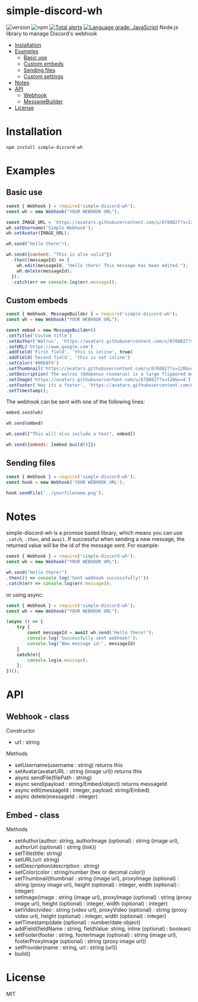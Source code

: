 # simple-discord-wh
![version](https://img.shields.io/npm/v/simple-discord-wh "Version")
![npm](https://img.shields.io/npm/dt/simple-discord-wh.svg "Total Downloads")
[![Total alerts](https://img.shields.io/lgtm/alerts/g/wrong7/simple-discord-wh.svg?logo=lgtm&logoWidth=18)](https://lgtm.com/projects/g/wrong7/simple-discord-wh/alerts/)
[![Language grade: JavaScript](https://img.shields.io/lgtm/grade/javascript/g/wrong7/simple-discord-wh.svg?logo=lgtm&logoWidth=18)](https://lgtm.com/projects/g/wrong7/simple-discord-wh/context:javascript)
Node.js library to manage Discord's webhook

- [Installation](#installation)
- [Examples](#examples)
    - [Basic use](#basic-use)
    - [Custom embeds](#custom-embeds)
    - [Sending files](#sending-files)
    - [Custom settings](#custom-settings)
- [Notes](#notes)
- [API](#api)
    - [Webhook](#webhook---class)
    - [MessageBuilder](#messagebuilder---class)
- [License](#license)

# Installation
```npm install simple-discord-wh```

# Examples

## Basic use
```js
const { Webhook } = require('simple-discord-wh');
const wh = new Webhook("YOUR WEBHOOK URL");

const IMAGE_URL = 'https://avatars.githubusercontent.com/u/6708827?s=120&v=4'
wh.setUsername('Simple Webhook');
wh.setAvatar(IMAGE_URL);

wh.send("Hello there"!);

wh.send({content: "This is also valid"})
  .then((messageId) => {
    wh.edit(messageId, "Hello there! This message has been edited.");
    wh.delete(messageId);
  });
  .catch(err => console.log(err.message));
```

## Custom embeds

```js
const { Webhook, MessageBuilder } = require('simple-discord-wh');
const wh = new Webhook("YOUR WEBHOOK URL");

const embed = new MessageBuilder()
.setTitle('Custom title')
.setAuthor('Walrus', 'https://avatars.githubusercontent.com/u/6708827?s=120&v=4', 'https://www.google.com')
.setURL('https://www.google.com')
.addField('First field', 'this is inline', true)
.addField('Second field', 'this is not inline')
.setColor('#00b0f4')
.setThumbnail('https://avatars.githubusercontent.com/u/6708827?s=120&v=4')
.setDescription('The walrus (Odobenus rosmarus) is a large flippered marine mammal')
.setImage('https://avatars.githubusercontent.com/u/6708827?s=120&v=4')
.setFooter('Hey its a footer', 'https://avatars.githubusercontent.com/u/6708827?s=120&v=4')
.setTimestamp();
```

The webhook can be sent with one of the following lines:

```js
embed.send(wh)
```

```js
wh.send(embed)
```

```js
wh.send(["This will also include a text", embed])
```

```js
wh.send({embeds: [embed.build()]})
```

## Sending files
```js
const { Webhook } = require('simple-discord-wh');
const hook = new Webhook('YOUR WEBHOOK URL');

hook.sendFile('../yourfilename.png');
```

# Notes
simple-discord-wh is a promise based library, which means you can use `.catch`, `.then`, and `await`. If successful when sending a new message, the returned value will be the id of the message sent. For example:

```js
const { Webhook } = require('simple-discord-wh');
const wh = new Webhook("YOUR WEBHOOK URL");

wh.send("Hello there!")
.then(() => console.log('Sent webhook successfully!'))
.catch(err => console.log(err.message));
```

or using async:
```js
const { Webhook } = require('simple-discord-wh');
const wh = new Webhook("YOUR WEBHOOK URL");

(async () => {
    try {
        const messageId = await wh.send('Hello there!');
        console.log('Successfully sent webhook!');
        console.log('New message id:', messageId)
    }
    catch(e){
        console.log(e.message);
    };
})();
```

# API
## Webhook - class
Constructor
- url : string

Methods
- setUsername(username : string) returns this
- setAvatar(avatarURL : string (image url)) returns this
- async sendFile(filePath : string)
- async send(payload : string/Embed/object) returns messageId
- async edit(messageId : integer, payload: string/Embed)
- async delete(messageId : integer)

## Embed - class
Methods
- setAuthor(author: string, authorImage (optional) : string (image url), authorUrl (optional) : string (link))
- setTitle(title: string)
- setURL(url: string)
- setDescription(description : string)
- setColor(color : string/number (hex or decimal color))
- setThumbnail(thumbnail : string (image url), proxyImage (optional) : string (proxy image url), height (optional) : integer, width (optional) : integer)
- setImage(image : string (image url), proxyImage (optional) : string (proxy image url), height (optional) : integer, width (optional) : integer)
- setVideo(video : string (video url), proxyVideo (optional) : string (proxy video url), height (optional) : integer, width (optional) : integer)
- setTimestamp(date (optional) : number/date object)
- addField(fieldName : string, fieldValue: string, inline (optional) : boolean)
- setFooter(footer : string, footerImage (optional) : string (image url), footerProxyImage (optional) : string (proxy image url))
- setProvider(name : string, url : string (url))
- build()

# License

MIT